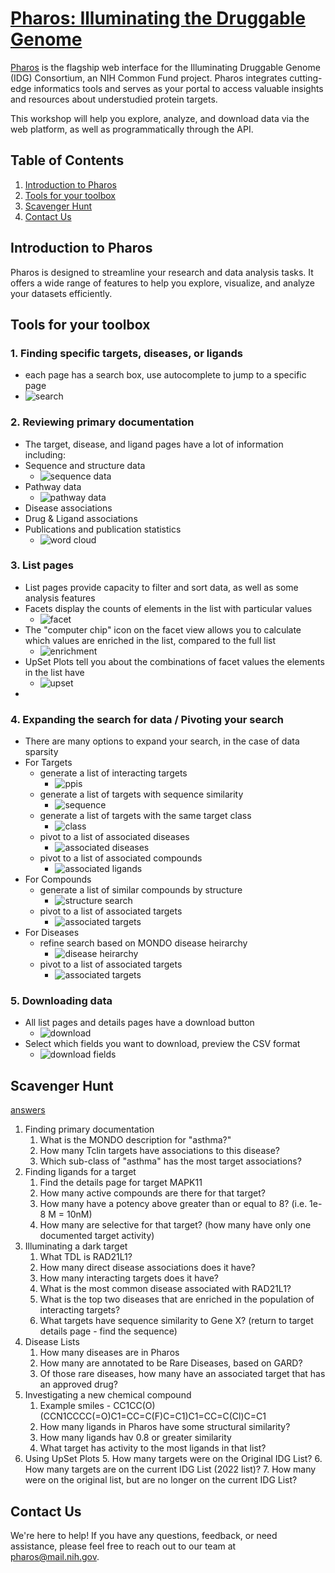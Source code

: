 # [Pharos: Illuminating the Druggable Genome](https://pharos.nih.gov/)

[Pharos](https://pharos.nih.gov/) is the flagship web interface for the 
Illuminating Druggable Genome (IDG) Consortium, an NIH Common Fund 
project. Pharos integrates cutting-edge informatics tools and serves 
as your portal to access valuable insights and resources about 
understudied protein targets. 

This workshop will help you explore, analyze, and download data via
the web platform, as well as programmatically through the API.

## Table of Contents

1. [Introduction to Pharos](#introduction-to-pharos)
2. [Tools for your toolbox](#tools-for-your-toolbox)
3. [Scavenger Hunt](#scavenger-hunt)
4. [Contact Us](#contact-us)

## Introduction to Pharos <a id="introduction-to-pharos"></a>

Pharos is designed to streamline your research and data analysis tasks.
It offers a wide range of features to help you explore, visualize, and analyze your 
datasets efficiently.


## Tools for your toolbox <a id="tools-for-your-toolbox"></a>
### 1. Finding specific targets, diseases, or ligands
   * each page has a search box, use autocomplete to jump to a specific page
   * ![search](images/search.png)

### 2. Reviewing primary documentation
   * The target, disease, and ligand pages have a lot of information including:
   * Sequence and structure data
     * ![sequence data](images/primary4.png)
   * Pathway data
     * ![pathway data](images/primary3.png)
   * Disease associations
   * Drug & Ligand associations
   * Publications and publication statistics
     * ![word cloud](images/primary2.png)
### 3. List pages
   * List pages provide capacity to filter and sort data, as well as some analysis features
   * Facets display the counts of elements in the list with particular values
     * ![facet](images/facet.png)
   * The "computer chip" icon on the facet view allows you to calculate which values are enriched in the list, compared to the full list
     * ![enrichment](images/enrichment.png)
   * UpSet Plots tell you about the combinations of facet values the elements in the list have
     * ![upset](images/upset.png)
   * 
### 4. Expanding the search for data / Pivoting your search 
   * There are many options to expand your search, in the case of data sparsity
   * For Targets
     * generate a list of interacting targets
       * ![ppis](images/expand%20search%20by%20ppis.png)
     * generate a list of targets with sequence similarity
       * ![sequence](images/expand%20search%20by%20target%20sequence.png)
     * generate a list of targets with the same target class
       * ![class](images/expand%20search%20by%20target%20class.png)
     * pivot to a list of associated diseases
       * ![associated diseases](images/pivot%20target%20to%20disease%20list.png)
     * pivot to a list of associated compounds
       * ![associated ligands](images/pivot%20target%20to%20compound%20list.png)
   * For Compounds
     * generate a list of similar compounds by structure
       * ![structure search](images/expand%20search%20by%20compound%20structure.png)
     * pivot to a list of associated targets
       * ![associated targets](images/pivot%20compound%20to%20target%20list.png)
   * For Diseases
     * refine search based on MONDO disease heirarchy
       * ![disease heirarchy](images/refine%20search%20by%20disease%20heirarchy.png)
     * pivot to a list of associated targets
       * ![associated targets](images/pivot%20disease%20to%20target%20list.png)
### 5. Downloading data
   * All list pages and details pages have a download button
     * ![download](images/download.png)
   * Select which fields you want to download, preview the CSV format
     * ![download fields](images/download%20fields.png)

## Scavenger Hunt <a id="scavenger-hunt"></a>
[answers](scavenger-hunt-answers.md)
1. Finding primary documentation
   1. What is the MONDO description for "asthma?"
   2. How many Tclin targets have associations to this disease?
   3. Which sub-class of "asthma" has the most target associations?
2. Finding ligands for a target
   1. Find the details page for target MAPK11
   2. How many active compounds are there for that target?
   3. How many have a potency above greater than or equal to 8? (i.e. 1e-8 M = 10nM)
   4. How many are selective for that target? (how many have only one documented target activity)
3. Illuminating a dark target
   1. What TDL is RAD21L1?
   2. How many direct disease associations does it have?
   2. How many interacting targets does it have?
   3. What is the most common disease associated with RAD21L1?
   4. What is the top two diseases that are enriched in the population of interacting targets?
   5. What targets have sequence similarity to Gene X? (return to target details page - find the sequence)
4. Disease Lists
   1. How many diseases are in Pharos
   2. How many are annotated to be Rare Diseases, based on GARD?
   3. Of those rare diseases, how many have an associated target that has an approved drug?
5. Investigating a new chemical compound
   1. Example smiles - CC1CC(O)(CCN1CCCC(=O)C1=CC=C(F)C=C1)C1=CC=C(Cl)C=C1
   2. How many ligands in Pharos have some structural similarity?
   3. How many ligands hav 0.8 or greater similarity
   4. What target has activity to the most ligands in that list?
6. Using UpSet Plots
   5. How many targets were on the Original IDG List?
   6. How many targets are on the current IDG List (2022 list)?
   7. How many were on the original list, but are no longer on the current IDG List?
    
## Contact Us <a id="contact-us"></a>

We're here to help! If you have any questions, feedback, or need assistance, please feel free to reach out to our 
team at [pharos@mail.nih.gov](mailto:pharos@mail.nih.gov).

